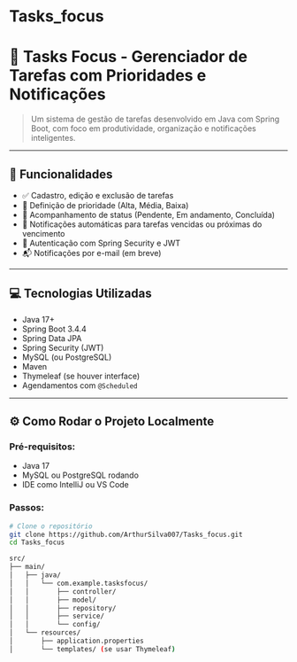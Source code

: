 # Tasks_focus

# 📝 Tasks Focus - Gerenciador de Tarefas com Prioridades e Notificações

> Um sistema de gestão de tarefas desenvolvido em Java com Spring Boot, com foco em produtividade, organização e notificações inteligentes.

---

## 🚀 Funcionalidades

- ✅ Cadastro, edição e exclusão de tarefas
- 🎯 Definição de prioridade (Alta, Média, Baixa)
- 📆 Acompanhamento de status (Pendente, Em andamento, Concluída)
- 🔔 Notificações automáticas para tarefas vencidas ou próximas do vencimento
- 🔐 Autenticação com Spring Security e JWT
- 📬 Notificações por e-mail (em breve)

---

## 💻 Tecnologias Utilizadas

- Java 17+
- Spring Boot 3.4.4
- Spring Data JPA
- Spring Security (JWT)
- MySQL (ou PostgreSQL)
- Maven
- Thymeleaf (se houver interface)
- Agendamentos com `@Scheduled`

---

## ⚙️ Como Rodar o Projeto Localmente

### Pré-requisitos:

- Java 17
- MySQL ou PostgreSQL rodando
- IDE como IntelliJ ou VS Code

### Passos:

```bash
# Clone o repositório
git clone https://github.com/ArthurSilva007/Tasks_focus.git
cd Tasks_focus

src/
├── main/
│   ├── java/
│   │   └── com.example.tasksfocus/
│   │       ├── controller/
│   │       ├── model/
│   │       ├── repository/
│   │       ├── service/
│   │       └── config/
│   └── resources/
│       ├── application.properties
│       └── templates/ (se usar Thymeleaf)
